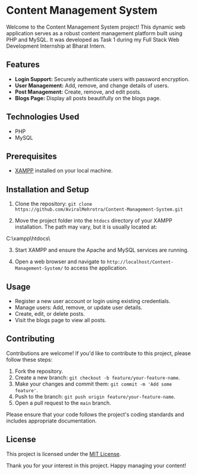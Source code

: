 # Content Management System

Welcome to the Content Management System project! This dynamic web application serves as a robust content management platform built using PHP and MySQL. It was developed as Task 1 during my Full Stack Web Development Internship at Bharat Intern.

## Features

- **Login Support:** Securely authenticate users with password encryption.
- **User Management:** Add, remove, and change details of users.
- **Post Management:** Create, remove, and edit posts.
- **Blogs Page:** Display all posts beautifully on the blogs page.

## Technologies Used

- PHP
- MySQL

## Prerequisites

- [XAMPP](https://www.apachefriends.org/index.html) installed on your local machine.

## Installation and Setup

1. Clone the repository:
``` git clone https://github.com/AviralMehrotra/Content-Management-System.git ```

2. Move the project folder into the `htdocs` directory of your XAMPP installation. The path may vary, but it is usually located at:

C:\xampp\htdocs\

3. Start XAMPP and ensure the Apache and MySQL services are running.

4. Open a web browser and navigate to `http://localhost/Content-Management-System/` to access the application.

## Usage

- Register a new user account or login using existing credentials.
- Manage users: Add, remove, or update user details.
- Create, edit, or delete posts.
- Visit the blogs page to view all posts.

## Contributing

Contributions are welcome! If you'd like to contribute to this project, please follow these steps:

1. Fork the repository.
2. Create a new branch: `git checkout -b feature/your-feature-name`.
3. Make your changes and commit them: `git commit -m 'Add some feature'`.
4. Push to the branch: `git push origin feature/your-feature-name`.
5. Open a pull request to the `main` branch.

Please ensure that your code follows the project's coding standards and includes appropriate documentation.

## License

This project is licensed under the [MIT License](LICENSE).


Thank you for your interest in this project. Happy managing your content!
